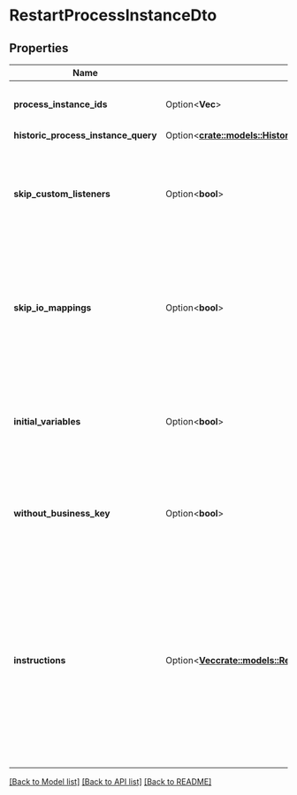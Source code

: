 # RestartProcessInstanceDto

## Properties

Name | Type | Description | Notes
------------ | ------------- | ------------- | -------------
**process_instance_ids** | Option<**Vec<String>**> | A list of process instance ids to restart. | [optional]
**historic_process_instance_query** | Option<[**crate::models::HistoricProcessInstanceQueryDto**](HistoricProcessInstanceQueryDto.md)> |  | [optional]
**skip_custom_listeners** | Option<**bool**> | Skip execution listener invocation for activities that are started as part of this request. | [optional]
**skip_io_mappings** | Option<**bool**> | Skip execution of [input/output variable mappings](https://docs.camunda.org/manual/7.13/user-guide/process-engine/variables/#input-output-variable-mapping) for activities that are started as part of this request. | [optional]
**initial_variables** | Option<**bool**> | Set the initial set of variables during restart. By default, the last set of variables is used. | [optional]
**without_business_key** | Option<**bool**> | Do not take over the business key of the historic process instance. | [optional]
**instructions** | Option<[**Vec<crate::models::RestartProcessInstanceModificationInstructionDto>**](RestartProcessInstanceModificationInstructionDto.md)> | **Optional**. A JSON array of instructions that specify which activities to start the process instance at. If this property is omitted, the process instance starts at its default blank start event. | [optional]

[[Back to Model list]](../README.md#documentation-for-models) [[Back to API list]](../README.md#documentation-for-api-endpoints) [[Back to README]](../README.md)



